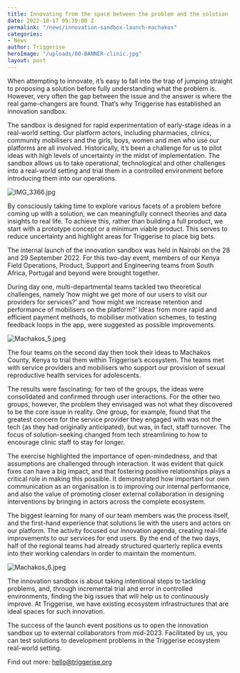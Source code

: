 ```yaml
---
title: Innovating from the space between the problem and the solution
date: 2022-10-17 09:39:00 Z
permalink: "/news/innovation-sandbox-launch-machakos"
categories:
- News
author: Triggerise
heroImage: "/uploads/00-BANNER-clinic.jpg"
layout: post
---
```


When attempting to innovate, it’s easy to fall into the trap of jumping straight to proposing a solution before fully understanding what the problem is. However, very often the gap between the issue and the answer is where the real game-changers are found. That’s why Triggerise has established an innovation sandbox.

The sandbox is designed for rapid experimentation of early-stage ideas in a real-world setting. Our platform actors, including pharmacies, clinics, community mobilisers and the girls, boys, women and men who use our platforms are all involved. Historically, it’s been a challenge for us to pilot ideas with high levels of uncertainty in the  midst of  implementation. The sandbox allows us to take operational, technological and other challenges into a real-world setting and trial them in a controlled environment before introducing them into our operations.

![IMG_3366.jpg](/uploads/IMG_3366.jpg)

By consciously taking time to explore various facets of a problem before coming up with a solution, we can meaningfully connect theories and data insights to real life. To achieve this, rather than building a full product, we start with a prototype concept or a minimum viable product. This serves to reduce uncertainty and highlight areas for Triggerise to place big bets.

The internal launch of the innovation sandbox was held in Nairobi on the 28 and 29 September 2022. For this two-day event, members of our Kenya Field Operations, Product, Support and Engineering teams from South Africa, Portugal and beyond were brought together.

During day one, multi-departmental teams tackled two theoretical challenges, namely ‘how might we get more of our users to visit our providers for services?’ and ‘how might we increase retention and performance of mobilisers on the platform?’ Ideas from more rapid and efficient payment methods, to mobiliser motivation schemes, to testing feedback loops in the app, were suggested as possible improvements.

![Machakos_5.jpeg](/uploads/Machakos_5.jpeg)

The four teams on the second day then took their ideas to Machakos County, Kenya to trial them within Triggerise’s ecosystem. The teams met with service providers and mobilisers who support our provision of sexual reproductive health services for adolescents.

The results were fascinating; for two of the groups, the ideas were consolidated and confirmed through user interactions. For the other two groups, however, the problem they envisaged was not what they discovered to be the core issue in reality. One group, for example, found that the greatest concern for the service provider they engaged with was not the tech (as they had originally anticipated), but was, in fact, staff turnover. The focus of solution-seeking changed from tech streamlining to how to encourage clinic staff to stay for longer.

The exercise highlighted the importance of open-mindedness, and that assumptions are challenged through interaction. It was evident that quick fixes can have a big impact, and that fostering positive relationships plays a critical role in making this possible. It demonstrated how important our own communication as an organisation is to improving our internal performance, and also the value of promoting closer external collaboration in designing interventions by bringing in actors across the complete ecosystem.

The biggest learning for many of our team members was the process itself, and the first-hand experience that solutions lie with the users and actors on our platform. The activity focused our innovation agenda, creating real-life improvements to our services for end users. By the end of the two days, half of the regional teams had already structured quarterly replica events into their working calendars in order to maintain the momentum.

![Machakos_6.jpeg](/uploads/Machakos_6.jpeg)

The innovation sandbox is about taking intentional steps to tackling problems, and, through incremental trial and error in controlled environments, finding the big issues that will help us to continuously improve. At Triggerise, we have existing ecosystem infrastructures that are ideal spaces for such innovation.

The success of the launch event positions us to open the innovation sandbox up to external collaborators from mid-2023. Facilitated by us, you can test solutions to development problems in the Triggerise ecosystem real-world setting.

Find out more: [hello@triggerise.org](mailto:hello@triggerise.org)